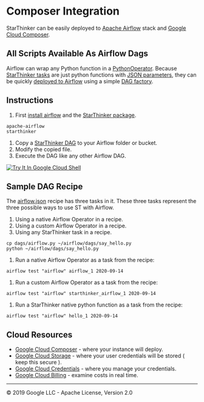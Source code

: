 # Composer Integration

StarThinker can be easily deployed to [Apache Airflow](https://airflow.apache.org/) stack and [Google Cloud Composer](https://cloud.google.com/composer/).

## All Scripts Available As Airflow Dags

Airflow can wrap any Python function in a [PythonOperator](https://airflow.apache.org/howto/operator/python.html).  Because
[StarThinker tasks](../starthinker/task/) are just python functions with [JSON parameters](../scripts/), they can be quickly
[deployed to Airflow](../starthinker/airflow/operators/) using a simple [DAG factory](../starthinker/airflow/factory.py).

## Instructions

1. First [install airflow](https://airflow.apache.org/docs/stable/start.html) and the [StarThinker package](deploy_package.md).

  ```
  apache-airflow
  starthinker
  ```

1. Copy a [StarThinker DAG](../dags/) to your Airflow folder or bucket.
1. Modify the copied file.
1. Execute the DAG like any other Airflow DAG.

[![Try It In Google Cloud Shell](http://gstatic.com/cloudssh/images/open-btn.svg)](https://console.cloud.google.com/cloudshell/editor?cloudshell_git_repo=https%3A%2F%2Fgithub.com%2Fgoogle%2Fstarthinker&cloudshell_tutorial=tutorials/deploy_enterprise.md)

## Sample DAG Recipe

The [airflow.json](../scripts/airflow.json) recipe has three tasks in it.
These three tasks represent the three possible ways to use ST with Airflow.
1. Using a native Airflow Operator in a recipe.
1. Using a custom Airflow Operator in a recipe.
1. Using any StarThinker task in a recipe.

```
cp dags/airflow.py ~/airflow/dags/say_hello.py
python ~/airflow/dags/say_hello.py
```

1. Run a native Airflow Operator as a task from the recipe:
```
airflow test "airflow" airflow_1 2020-09-14
```

1. Run a custom Airflow Operator as a task from the recipe:
```
airflow test "airflow" starthinker_airflow_1 2020-09-14
```

1. Run a StarThinker native python function as a task from the recipe:
```
airflow test "airflow" hello_1 2020-09-14
```

## Cloud Resources

  - [Google Cloud Composer](https://console.cloud.google.com/composer) - where your instance will deploy.
  - [Google Cloud Storage](https://console.cloud.google.com/storage/browser) - where your user credentials will be stored ( keep this secure ).
  - [Google Cloud Credentials](https://console.cloud.google.com/apis/credentials) - where you manage your credentials.
  - [Google Cloud Billing](https://console.cloud.google.com/billing/linkedaccount) - examine costs in real time.

---
&copy; 2019 Google LLC - Apache License, Version 2.0
